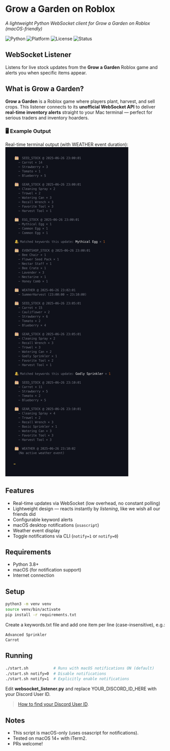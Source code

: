 # Grow a Garden on Roblox
_A lightweight Python WebSocket client for Grow a Garden on Roblox (macOS-friendly)_

![Python](https://img.shields.io/badge/Python-3.8%2B-blue.svg)
![Platform](https://img.shields.io/badge/Platform-macOS-lightgrey)
![License](https://img.shields.io/badge/License-MIT-green)
![Status](https://img.shields.io/badge/Status-Active-brightgreen)

## WebSocket Listener
Listens for live stock updates from the **Grow a Garden** Roblox game and alerts you when specific items appear.

## What is Grow a Garden?
**Grow a Garden** is a Roblox game where players plant, harvest, and sell crops. This listener connects to its **unofficial WebSocket API** to deliver **real-time inventory alerts** straight to your Mac terminal — perfect for serious traders and inventory hoarders.

### 🖥️ Example Output
Real-time terminal output (with WEATHER event duration):  
<img src="assets/websocket-output-demo-2.png" alt="Grow a Garden WebSocket terminal screenshot">

## Features
- Real-time updates via WebSocket (low overhead, no constant polling)
- Lightweight design — reacts instantly by _listening_, like we wish all our friends did
- Configurable keyword alerts
- macOS desktop notifications (`osascript`)
- Weather event display
- Toggle notifications via CLI (`notify=1` or `notify=0`)

## Requirements
- Python 3.8+
- macOS (for notification support)
- Internet connection

## Setup
```bash
python3 -m venv venv
source venv/bin/activate
pip install -r requirements.txt
```

Create a keywords.txt file and add one item per line (case-insensitive), e.g.:
```
Advanced Sprinkler
Carrot
```

## Running
```bash
./start.sh           # Runs with macOS notifications ON (default)
./start.sh notify=0  # Disable notifications
./start.sh notify=1  # Explicitly enable notifications
```

Edit **websocket_listener.py** and replace YOUR_DISCORD_ID_HERE with your Discord User ID.

>  [How to find your Discord User ID](https://support.discord.com/hc/en-us/articles/206346498-Where-can-I-find-my-User-Server-Message-ID).

## Notes
- This script is macOS-only (uses osascript for notifications).
- Tested on macOS 14+ with iTerm2.
- PRs welcome!
